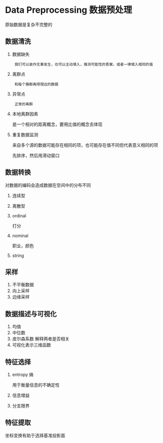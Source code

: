 # Data Preprocessing 数据预处理
原始数据是复杂不完整的
## 数据清洗
1. 数据缺失

        我们可以装作无事发生，也可以主动填入，推测可能性的答案，或者一律填入相同的值
2. 离群点

        和每个簇都离得很远的数据

3. 异常点

        正常的离群
4. 本地离群因素

    是一个相对的距离概念，要用比值的概念去体现
5. 重复数据监测

    来自多个源的数据可能存在相同的项，也可能存在值不同但代表意义相同的项

    先排序，然后用滑动窗口


## 数据转换
对数据的编码会造成数据在空间中的分布不同
1. 连续型
2. 离散型
3. ordinal

    打分
4. nominal

    职业，颜色

5. string
## 采样

1. 不平衡数据
2. 向上采样
3. 边缘采样

## 数据描述与可视化
1. 均值
2. 中位数
3. 皮尔森系数 解释两者是否相关
4. 可视化表示三维函数 

## 特征选择
1. entropy 熵 

    用于衡量信息的不确定性
2. 信息增益
3. 分支限界



## 特征提取
坐标变换有助于选择基准投影面
